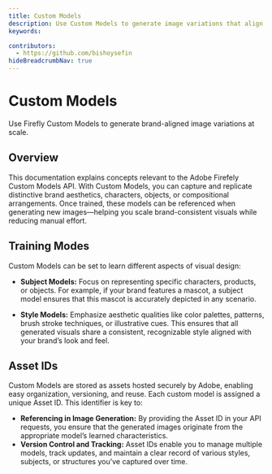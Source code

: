 ```yaml
---
title: Custom Models
description: Use Custom Models to generate image variations that align with your brand
keywords:

contributors:
  - https://github.com/bishoysefin
hideBreadcrumbNav: true
---
```


# Custom Models

Use Firefly Custom Models to generate brand-aligned image variations at scale.

## Overview

This documentation explains concepts relevant to the Adobe Firefely Custom Models API. With Custom Models, you can capture and replicate distinctive brand aesthetics, characters, objects, or compositional arrangements. Once trained, these models can be referenced when generating new images—helping you scale brand-consistent visuals while reducing manual effort.

## Training Modes

Custom Models can be set to learn different aspects of visual design:

* **Subject Models:** Focus on representing specific characters, products, or objects. For example, if your brand features a mascot, a subject model ensures that this mascot is accurately depicted in any scenario.

* **Style Models:** Emphasize aesthetic qualities like color palettes, patterns, brush stroke techniques, or illustrative cues. This ensures that all generated visuals share a consistent, recognizable style aligned with your brand’s look and feel.

## Asset IDs

Custom Models are stored as assets hosted securely by Adobe, enabling easy organization, versioning, and reuse. Each custom model is assigned a unique Asset ID. This identifier is key to:

* **Referencing in Image Generation:** By providing the Asset ID in your API requests, you ensure that the generated images originate from the appropriate model’s learned characteristics.
* **Version Control and Tracking:** Asset IDs enable you to manage multiple models, track updates, and maintain a clear record of various styles, subjects, or structures you’ve captured over time.
